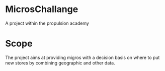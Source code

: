 # MicrosChallange
A project within the propulsion academy

# Scope
The project aims at providing migros with a decision basis on where to put new stores by combining geographic and other data.

